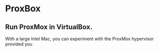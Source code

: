 # ProxBox

## Run ProxMox in VirtualBox.

With a large Intel Mac, you can experiment with the ProxMox hypervisor provided you
